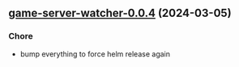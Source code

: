

## [game-server-watcher-0.0.4](https://github.com/truecharts/charts/compare/game-server-watcher-0.0.3...game-server-watcher-0.0.4) (2024-03-05)

### Chore



- bump everything to force helm release again